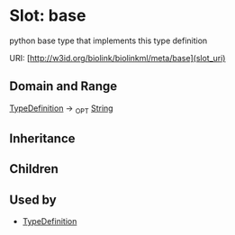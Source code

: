 # Slot: base


python base type that implements this type definition

URI: [http://w3id.org/biolink/biolinkml/meta/base](slot_uri)
## Domain and Range

[TypeDefinition](TypeDefinition.md) ->  <sub>OPT</sub> [String](String.md)
## Inheritance

## Children

## Used by

 * [TypeDefinition](TypeDefinition.md)
